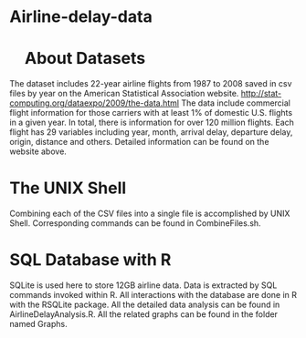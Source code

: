 # Airline-delay-data

#      About Datasets
The dataset includes 22-year airline flights from 1987 to 2008 saved in csv files by year on the American Statistical Association website. http://stat-computing.org/dataexpo/2009/the-data.html 
The data include commercial flight information for those carriers with at least 1% of domestic U.S. flights in a given year.
In total, there is information for over 120 million flights. Each flight has 29 variables including year, month, arrival delay, departure delay, origin, distance and others. Detailed information can be found on the website above.

# The UNIX Shell
Combining each of the CSV files into a single file is accomplished by UNIX Shell. 
Corresponding commands can be found in CombineFiles.sh.

# SQL Database with R
SQLite is used here to store 12GB airline data. 
Data is extracted by SQL commands invoked within R.
All interactions with the database are done in R with the RSQLite package.
All the detailed data analysis can be found in AirlineDelayAnalysis.R.
All the related graphs can be found in the folder named Graphs.



